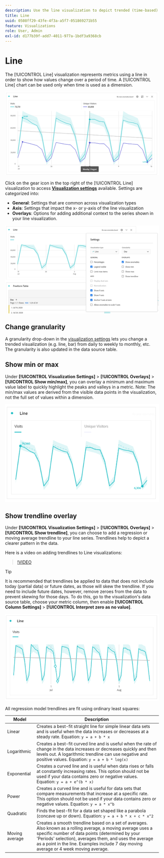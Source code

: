 ```yaml
---
description: Use the line visualization to depict trended (time-based) data sets
title: Line
uuid: 0508ff29-43fe-4f3a-a5f7-051869271b55
feature: Visualizations
role: User, Admin
exl-id: d177b39f-add7-4011-977a-1bdf3a9368cb
---
```

# Line

The [!UICONTROL Line] visualization represents metrics using a line in order to show how values change over a period of time. A [!UICONTROL Line] chart can be used only when time is used as a dimension.

![Line visualization](assets/line-viz.png)

Click on the gear icon in the top right of the [!UICONTROL Line] visualization to access [**Visualization settings**](freeform-analysis-visualizations.md) available. Settings are categorized into:

* **General**: Settings that are common across visualization types
* **Axis**: Settings that impact the x- or y-axis of the line visualization
* **Overlays**: Options for adding additional context to the series shown in your line visualization.

![Visualization settings](assets/viz-settings-modal.png)

## Change granularity

A granularity drop-down in the [visualization settings](freeform-analysis-visualizations.md) lets you change a trended visualization (e.g. line, bar) from daily to weekly to monthly, etc. The granularity is also updated in the data source table.

## Show min or max

Under **[!UICONTROL Visualization Settings]** > **[!UICONTROL Overlays]** > **[!UICONTROL Show min/max]**, you can overlay a minimum and maximum value label to quickly highlight the peaks and valleys in a metric. Note: The min/max values are derived from the visible data points in the visualization, not the full set of values within a dimension.

![Show min/max](assets/min-max-labels.png)

## Show trendline overlay

Under **[!UICONTROL Visualization Settings]** > **[!UICONTROL Overlays]** > **[!UICONTROL Show trendline]**, you can choose to add a regression or moving average trendline to your line series. Trendlines help to depict a clearer pattern in the data.

Here is a video on adding trendlines to Line visualizations:

>[!VIDEO](https://video.tv.adobe.com/v/330176/?quality=12)

>[!TIP]
>
>It is recommended that trendlines be applied to data that does not include today (partial data) or future dates, as those will skew the trendline. If you need to include future dates, however, remove zeroes from the data to prevent skewing for those days. To do this, go to the visualization's data source table, choose your metric column, then enable **[!UICONTROL Column Settings]** > **[!UICONTROL Interpret zero as no value]**.

![Linear trendline](assets/show-linear-trendline.png)

All regression model trendlines are fit using ordinary least squares:

| Model | Description |
| --- | --- |
| Linear | Creates a best-fit straight line for simple linear data sets and is useful when the data increases or decreases at a steady rate. Equation: `y = a + b * x` |
| Logarithmic | Creates a best-fit curved line and is useful when the rate of change in the data increases or decreases quickly and then levels out. A logarithmic trendline can use negative and positive values. Equation: `y = a + b * log(x)` |
| Exponential | Creates a curved line and is useful when data rises or falls at constantly increasing rates. This option should not be used if your data contains zero or negative values. Equation: `y = a + e^(b * x)` |
| Power | Creates a curved line and is useful for data sets that compare measurements that increase at a specific rate. This option should not be used if your data contains zero or negative values. Equation: `y = a * x^b` |
| Quadratic | Finds the best-fit for a data set shaped like a parabola (concave up or down). Equation: `y = a + b * x + c * x^2` |
| Moving average | Creates a smooth trendline based on a set of averages. Also known as a rolling average, a moving average uses a specific number of data points (determined by your 'Periods' selection), averages them, and uses the average as a point in the line. Examples include 7 day moving average or 4 week moving average.|
